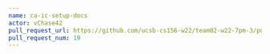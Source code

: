 ```yaml
---
name: ca-ic-setup-docs
actor: vChase42
pull_request_url: https://github.com/ucsb-cs156-w22/team02-w22-7pm-3/pull/19
pull_request_num: 19
---
```

